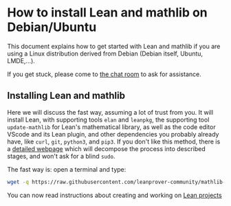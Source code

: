 # How to install Lean and mathlib on Debian/Ubuntu

This document explains how to get started with Lean and mathlib if you
are using a Linux distribution derived from Debian (Debian itself,
Ubuntu, LMDE,...).

If you get stuck, please come to [the chat room](https://leanprover.zulipchat.com/) to ask for assistance.

## Installing Lean and mathlib

Here we will discuss the fast way, assuming a lot of trust from you. It
will install Lean, with supporting tools `elan` and `leanpkg`,
the supporting tool `update-mathlib` for Lean's mathematical
library, as well as the code editor VScode and its Lean plugin, and
other dependencies you probably already have, like `curl`, `git`,
`python3`, and `pip3`. If you don't like this method, there is a
[detailed webpage](debian_details.md) which will decompose the
process into described stages, and won't ask for a blind `sudo`.

The fast way is: open a terminal and type:
```bash
wget -q https://raw.githubusercontent.com/leanprover-community/mathlib-tools/master/scripts/install_debian.sh && bash install_debian.sh ; rm -f install_debian.sh && source ~/.profile
```

You can now read instructions about creating and working on [Lean projects](project.md)
